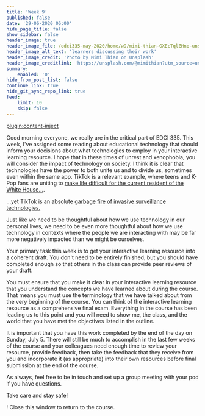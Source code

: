 ```yaml
---
title: 'Week 9'
published: false
date: '29-06-2020 06:00'
hide_page_title: false
show_sidebar: false
header_image: true
header_image_file: /edci335-may-2020/home/w9/mimi-thian-GXEcTqlZHno-unsplash.jpg
header_image_alt_text: 'learners discussing their work'
header_image_credit: 'Photo by Mimi Thian on Unsplash'
header_image_creditlink: 'https://unsplash.com/@mimithian?utm_source=unsplash&utm_medium=referral&utm_content=creditCopyText'
summary:
    enabled: '0'
hide_from_post_list: false
continue_link: true
hide_git_sync_repo_link: true
feed:
    limit: 10
    skip: false
---
```


[plugin:content-inject](../w9/_week-9)

Good morning everyone, we really are in the critical part of EDCI 335. This week, I've assigned some reading about educational technology that should inform your decisions about what technologies to employ in your interactive learning resource. I hope that in these times of unrest and xenophobia, you will consider the impact of technology on society. I think it is clear that technologies have the power to both unite us and to divide us, sometimes even within the same app. TikTok is a relevant example, where teens and K-Pop fans are uniting to [make life difficult for the current resident of the White House...](https://twitter.com/actualham/status/1277568382485872640?s=20).

...yet TikTok is an absolute [garbage fire of invasive surveillance technologies.](https://www.boredpanda.com/tik-tok-reverse-engineered-data-information-collecting/)

Just like we need to be thoughtful about how we use technology in our personal lives, we need to be even more thoughtful about how we use technology in contexts where the people we are interacting with may be far more negatively impacted than we might be ourselves.

Your primary task this week is to get your interactive learning resource into a coherent draft. You don't need to be entirely finished, but you should have completed enough so that others in the class can provide peer reviews of your draft.

You must ensure that you make it clear in your interactive learning resource that you understand the concepts we have learned about during the course. That means you must use the terminology that we have talked about from the very beginning of the course. You can think of the interactive learning resource as a comprehensive final exam. Everything in the course has been leading us to this point and you will need to show me, the class, and the world that you have met the objectives listed in the outline.

It is important that you have this work completed by the end of the day on Sunday, July 5. There will still be much to accomplish in the last few weeks of the course and your colleagues need enough time to review your resource, provide feedback, then take the feedback that they receive from you and incorporate it (as appropriate) into their own resources before final submission at the end of the course.

As always, feel free to be in touch and set up a group meeting with your pod if you have questions.

Take care and stay safe!


! Close this window to return to the course.
